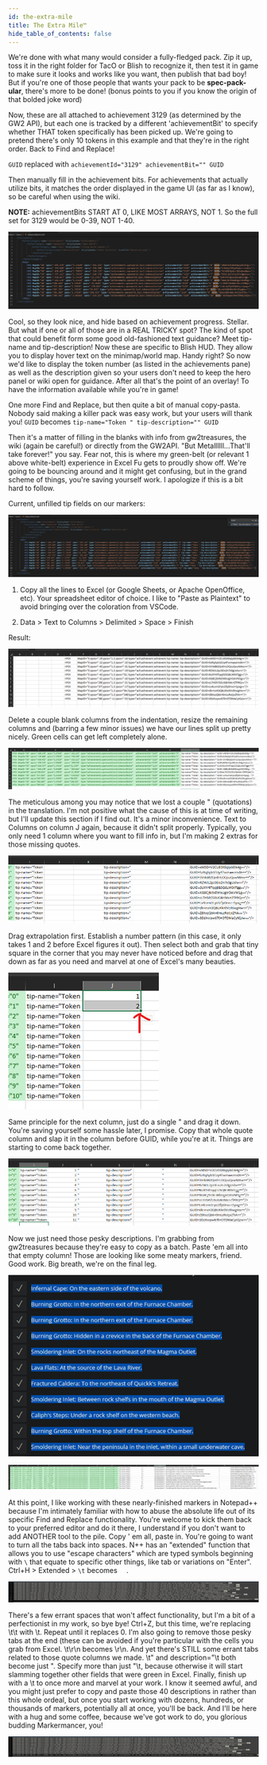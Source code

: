 ```yaml
---
id: the-extra-mile
title: The Extra Mile™️
hide_table_of_contents: false
---
```


We're done with what many would consider a fully-fledged pack. Zip it up, toss it in the right folder for TacO or Blish to recognize it, then test it in game to make sure it looks and works like you want, then publish that bad boy! But if you're one of those people that wants your pack to be **spec-pack-ular**, there's more to be done! (bonus points to you if you know the origin of that bolded joke word)

Now, these are all attached to achievement 3129 (as determined by the GW2 API), but each one is tracked by a different 'achievementBit' to specify whether THAT token specifically has been picked up. We're going to pretend there's only 10 tokens in this example and that they're in the right order. Back to Find and Replace!

`GUID` replaced with `achievementId="3129" achievementBit="" GUID`

Then manually fill in the achievement bits. For achievements that actually utilize bits, it matches the order displayed in the game UI (as far as I know), so be careful when using the wiki.

**NOTE:** achievementBits START AT 0, LIKE MOST ARRAYS, NOT 1. So the full set for 3129 would be 0-39, NOT 1-40.

![SYWMAMP17.png](/img/pathing/guides/sywmamp/SYWMAMP17.png)

Cool, so they look nice, and hide based on achievement progress. Stellar. But what if one or all of those are in a REAL TRICKY spot? The kind of spot that could benefit form some good old-fashioned text guidance? Meet tip-name and tip-description! Now these are specific to Blish HUD. They allow you to display hover text on the minimap/world map. Handy right? So now we'd like to display the token number (as listed in the achievements pane) as well as the description given so your users don't need to keep the hero panel or wiki open for guidance. After all that's the point of an overlay! To have the information available while you're in game!

One more Find and Replace, but then quite a bit of manual copy-pasta. Nobody said making a killer pack was easy work, but your users will thank you! `GUID` becomes `tip-name="Token " tip-description="" GUID`

Then it's a matter of filling in the blanks with info from gw2treasures, the wiki (again be careful!) or directly from the GW2API. "But Metallllll...That'll take forever!" you say. Fear not, this is where my green-belt (or relevant 1 above white-belt) experience in Excel Fu gets to proudly show off. We're going to be bouncing around and it might get confusing, but in the grand scheme of things, you're saving yourself work. I apologize if this is a bit hard to follow.

Current, unfilled tip fields on our markers:

![SYWMAMP18.png](/img/pathing/guides/sywmamp/SYWMAMP18.png)

1. Copy all the lines to Excel (or Google Sheets, or Apache OpenOffice, etc). Your spreadsheet editor of choice. I like to "Paste as Plaintext" to avoid bringing over the coloration from VSCode.

2. Data > Text to Columns > Delimited > Space > Finish

Result:

![SYWMAMP19.png](/img/pathing/guides/sywmamp/SYWMAMP19.png)

Delete a couple blank columns from the indentation, resize the remaining columns and (barring a few minor issues) we have our lines split up pretty nicely. Green cells can get left completely alone.

![SYWMAMP20.png](/img/pathing/guides/sywmamp/SYWMAMP20.png)

The meticulous among you may notice that we lost a couple " (quotations) in the translation. I'm not positive what the cause of this is at time of writing, but I'll update this section if I find out. It's a minor inconvenience. Text to Columns on column J again, because it didn't split properly. Typically, you only need 1 column where you want to fill info in, but I'm making 2 extras for those missing quotes.

![SYWMAMP21.png](/img/pathing/guides/sywmamp/SYWMAMP21.png)

Drag extrapolation first. Establish a number pattern (in this case, it only takes 1 and 2 before Excel figures it out). Then select both and grab that tiny square in the corner that you may never have noticed before and drag that down as far as you need and marvel at one of Excel's many beauties.

![SYWMAMP22.png](/img/pathing/guides/sywmamp/SYWMAMP22.png)

Same principle for the next column, just do a single " and drag it down. You're saving yourself some hassle later, I promise. Copy that whole quote column and slap it in the column before GUID, while you're at it. Things are starting to come back together.

![SYWMAMP23.png](/img/pathing/guides/sywmamp/SYWMAMP23.png)

Now we just need those pesky descriptions. I'm grabbing from gw2treasures because they're easy to copy as a batch. Paste 'em all into that empty column! Those are looking like some meaty markers, friend. Good work. Big breath, we're on the final leg.

![SYWMAMP24.png](/img/pathing/guides/sywmamp/SYWMAMP24.png)

![SYWMAMP25.png](/img/pathing/guides/sywmamp/SYWMAMP25.png)

At this point, I like working with these nearly-finished markers in Notepad++ because I'm intimately familiar with how to abuse the absolute life out of its specific Find and Replace functionality. You're welcome to kick them back to your preferred editor and do it there, I understand if you don't want to add ANOTHER tool to the pile. Copy ' em all, paste in. You're going to want to turn all the tabs back into spaces. N++ has an "extended" function that allows you to use "escape characters" which are typed symbols beginning with `\` that equate to specific other things, like tab or variations on "Enter". Ctrl+H > Extended > `\t` becomes `  `.

![SYWMAMP26.png](/img/pathing/guides/sywmamp/SYWMAMP26.png)

There's a few errant spaces that won't affect functionality, but I'm a bit of a perfectionist in my work, so bye bye! Ctrl+Z, but this time, we're replacing \t\t with \t. Repeat until it replaces 0. I'm also going to remove those pesky tabs at the end (these can be avoided if you're particular with the cells you grab from Excel. \t\r\n becomes \r\n. And yet there's STILL some errant tabs related to those quote columns we made. \t" and description="\t both become just ". Specify more than just "\t, because otherwise it will start slamming together other fields that were green in Excel. Finally, finish up with a \t to once more and marvel at your work. I know it seemed awful, and you might just prefer to copy and paste those 40 descriptions in rather than this whole ordeal, but once you start working with dozens, hundreds, or thousands of markers, potentially all at once, you'll be back. And I'll be here with a hug and some coffee, because we've got work to do, you glorious budding Markermancer, you!

![SYWMAMP27.png](/img/pathing/guides/sywmamp/SYWMAMP27.png)